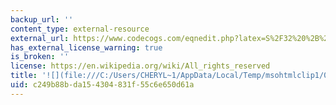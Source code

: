 ```yaml
---
backup_url: ''
content_type: external-resource
external_url: https://www.codecogs.com/eqnedit.php?latex=S%2F32%20%2B%20D%2F40%20%2B%200.1M.#0
has_external_license_warning: true
is_broken: ''
license: https://en.wikipedia.org/wiki/All_rights_reserved
title: '![](file:///C:/Users/CHERYL~1/AppData/Local/Temp/msohtmlclip1/01/clip_image008.gif)'
uid: c249b88b-da15-4304-831f-55c6e650d61a
---
```

